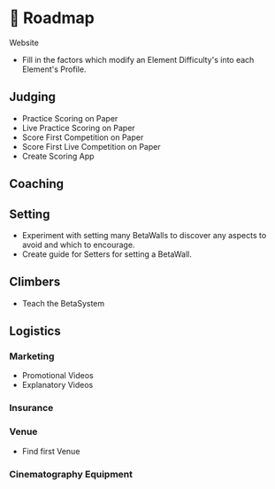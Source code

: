 # 🔀 Roadmap

Website
- Fill in the factors which modify an Element Difficulty's into each Element's Profile. 

## Judging
- Practice Scoring on Paper
- Live Practice Scoring on Paper
- Score First Competition on Paper
- Score First Live Competition on Paper
- Create Scoring App

## Coaching

## Setting
- Experiment with setting many BetaWalls to discover any aspects to avoid and which to encourage.
- Create guide for Setters for setting a BetaWall.

## Climbers
- Teach the BetaSystem

## Logistics

### Marketing
- Promotional Videos
- Explanatory Videos

### Insurance

### Venue
- Find first Venue

### Cinematography Equipment

